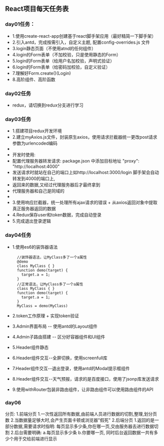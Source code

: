 ## React项目每天任务表

### day01任务：
* 1.使用create-react-app创建基于react脚手架应用（最好精简一下脚手架）
* 2.引入antd，完成按需引入，自定义主题, 配置config-overrides.js 文件 
* 3.login静态页面（不使用atnd的任何组件）
* 4.login的Form表单（不加校验，只是使用静态的Form）
* 5.login的Form表单（给用户名加校验，声明式验证）
* 6.login的Form表单（给密码加校验，自定义验证）
* 7.理解好Form.create()(Login)
* 8.高阶组件、高阶函数

### day02任务
* redux，请切换到redux分支进行学习

### day03任务
* 1.搭建项目redux开发环境
* 2.建立myAxios.js文件，封装原生axios，使用请求拦截器统一更改post请求参数为urlencoded编码
* 
*   开发时使用:
*   配置代理服务器转发请求: package.json 中添加目标地址 "proxy": "http://localhost:4000"
*   发送请求时就站在自己的端口上如http://localhost:3000/login 脚手架会自动转发到4000的端口上,
*   返回来的数据,又经过代理服务器后才最终拿到
*   代理服务器和自己是同域的
*   
* 3.使用响应拦截器，统一处理所有ajax请求的错误 + 从axios返回对象中提取真正服务器返回的数据
* 4.Redux保存user和token数据，完成自动登录
* 5.完成退出登录逻辑

### day04任务
* 1.使用es6的装饰器语法

	    //装饰器语法，让MyClass多了一个a属性
	    @demo
	    class MyClass { }
	    function demo(target) {
	      target.a = 1;
	    }
	    //正常语法，让MyClass多了一个a属性
	    class MyClass { }
	    function demo(target) {
	      target.a = 1;
	    }
    	MyClass = demo(MyClass)
* 2.token工作原理 + 实现token验证
* 3.Admin界面布局 -- 使用antd的Layout组件
* 4.Admin子路由搭建 -- 区分好容器组件和UI组件
* 5.Header组件静态
* 6.Header组件交互--全屏切换，使用screenfull库
* 7.Header组件交互--退出登录，使用antd的Modal提示框组件
* 8.Header组件交互--天气预报，请求的是百度接口，使用了jsonp库发送请求
* 9.使用withRouter包装非路由组件，让非路由组件可以使用路由组件的API


### day06
分页:
1.前端分页
	1.一次性返回所有数据,由前端人员进行数据的切割,整理,划分页数
	2.当数据量足够大时,会产生页面卡顿或浏览器"假死"
2.后端分页
	1.返回的是一部分数据,需要请求时指明: 每页显示多少条,你在哪一页,交由服务器去进行数据切割
	2.后台需要明确: a.每页显示多少条 b.你要哪一页, 同时后台返回数据一共有多少个用于交给前端进行显示

